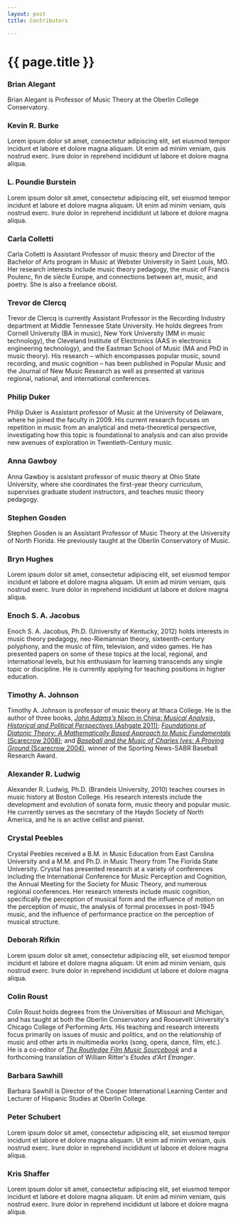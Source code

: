 ```yaml
---
layout: post
title: Contributors

---
```


{{ page.title }}
================

### Brian Alegant ###

Brian Alegant is Professor of Music Theory at the Oberlin College Conservatory. 

### Kevin R. Burke ###

Lorem ipsum dolor sit amet, consectetur adipiscing elit, set eiusmod tempor incidunt et labore et dolore magna aliquam. Ut enim ad minim veniam, quis nostrud exerc. Irure dolor in reprehend incididunt ut labore et dolore magna aliqua.

### L. Poundie Burstein ###

Lorem ipsum dolor sit amet, consectetur adipiscing elit, set eiusmod tempor incidunt et labore et dolore magna aliquam. Ut enim ad minim veniam, quis nostrud exerc. Irure dolor in reprehend incididunt ut labore et dolore magna aliqua.

### Carla Colletti ###

Carla Colletti is Assistant Professor of music theory and Director of the Bachelor of Arts program in Music at Webster University in Saint Louis, MO.  Her research interests include music theory pedagogy, the music of Francis Poulenc, fin de siècle Europe, and connections between art, music, and poetry.  She is also a freelance oboist. 

### Trevor de Clercq ###

Trevor de Clercq is currently Assistant Professor in the Recording Industry department at Middle Tennessee State University.  He holds degrees from Cornell University (BA in music), New York University (MM in music technology), the Cleveland Institute of Electronics (AAS in electronics engineering technology), and the Eastman School of Music (MA and PhD in music theory).  His research – which encompasses popular music, sound recording, and music cognition – has been published in Popular Music and the Journal of New Music Research as well as presented at various regional, national, and international conferences.

### Philip Duker ###

Philip Duker is Assistant professor of Music at the University of Delaware, where he joined the faculty in 2009.  His current research focuses on repetition in music from an analytical and meta-theoretical perspective, investigating how this topic is foundational to analysis and can also provide new avenues of exploration in Twentieth-Century music.

### Anna Gawboy ###

Anna Gawboy is assistant professor of music theory at Ohio State University, where she coordinates the first-year theory curriculum, supervises graduate student instructors, and teaches music theory pedagogy.

### Stephen Gosden ###

Stephen Gosden is an Assistant Professor of Music Theory at the University of North Florida. He previously taught at the Oberlin Conservatory of Music.

### Bryn Hughes ###

Lorem ipsum dolor sit amet, consectetur adipiscing elit, set eiusmod tempor incidunt et labore et dolore magna aliquam. Ut enim ad minim veniam, quis nostrud exerc. Irure dolor in reprehend incididunt ut labore et dolore magna aliqua.

### Enoch S. A. Jacobus ###

Enoch S. A. Jacobus, Ph.D. (University of Kentucky, 2012) holds interests in music theory pedagogy, neo-Riemannian theory, sixteenth-century polyphony, and the music of film, television, and video games. He has presented papers on some of these topics at the local, regional, and international levels, but his enthusiasm for learning transcends any single topic or discipline. He is currently applying for teaching positions in higher education.

### Timothy A. Johnson ###

Timothy A. Johnson is professor of music theory at Ithaca College. He is the author of three books, [_John Adams’s_ Nixon in China: _Musical Analysis, Historical and Political Perspectives_ (Ashgate 2011)](http://openlibrary.org/works/OL16528659W/John_Adams's_Nixon_in_China); [_Foundations of Diatonic Theory: A Mathematically Based Approach to Music Fundamentals_ (Scarecrow 2008)](http://openlibrary.org/works/OL8481463W/Foundations_of_Diatonic_Theory); and [_Baseball and the Music of Charles Ives: A Proving Ground_ (Scarecrow 2004)](http://openlibrary.org/works/OL8481462W/Baseball_and_the_Music_of_Charles_Ives), winner of the Sporting News-SABR Baseball Research Award. 

### Alexander R. Ludwig ###

Alexander R. Ludwig, Ph.D. (Brandeis University, 2010) teaches courses in music history at Boston College. His research interests include the development and evolution of sonata form, music theory and popular music. He currently serves as the secretary of the Haydn Society of North America, and he is an active cellist and pianist.

### Crystal Peebles ###

Crystal Peebles received a B.M. in Music Education from East Carolina University and a M.M. and Ph.D. in Music Theory from The Florida State University. Crystal has presented research at a variety of conferences including the International Conference for Music Perception and Cognition, the Annual Meeting for the Society for Music Theory, and numerous regional conferences. Her research interests include music cognition, specifically the perception of musical form and the influence of motion on the perception of music, the analysis of formal processes in  post-1945 music, and the influence of performance practice on the perception of musical structure.

### Deborah Rifkin ###

Lorem ipsum dolor sit amet, consectetur adipiscing elit, set eiusmod tempor incidunt et labore et dolore magna aliquam. Ut enim ad minim veniam, quis nostrud exerc. Irure dolor in reprehend incididunt ut labore et dolore magna aliqua.

### Colin Roust ###

Colin Roust holds degrees from the Universities of Missouri and Michigan, and has taught at both the Oberlin Conservatory and Roosevelt University's Chicago College of Performing Arts. His teaching and research interests focus primarily on issues of music and politics, and on the relationship of music and other arts in multimedia works (song, opera, dance, film, etc.). He is a co-editor of [_The Routledge Film Music Sourcebook_](http://www.routledge.com/books/details/9780415888745/) and a forthcoming translation of William Ritter's _Etudes d'Art Etranger_. 

### Barbara Sawhill ###

Barbara Sawhill is Director of the Cooper International Learning Center and Lecturer of Hispanic Studies at Oberlin College.

### Peter Schubert ###

Lorem ipsum dolor sit amet, consectetur adipiscing elit, set eiusmod tempor incidunt et labore et dolore magna aliquam. Ut enim ad minim veniam, quis nostrud exerc. Irure dolor in reprehend incididunt ut labore et dolore magna aliqua.

### Kris Shaffer ###

Lorem ipsum dolor sit amet, consectetur adipiscing elit, set eiusmod tempor incidunt et labore et dolore magna aliquam. Ut enim ad minim veniam, quis nostrud exerc. Irure dolor in reprehend incididunt ut labore et dolore magna aliqua.













